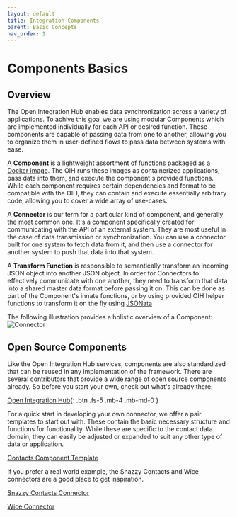 ```yaml
---
layout: default
title: Integration Components
parent: Basic Concepts
nav_order: 1
---
```


# Components Basics

## Overview

The Open Integration Hub enables data synchronization across a variety of applications. To achive this goal we are using modular Components which are implemented individually for each API or desired function. These components are capable of passing data from one to another, allowing you to organize them in user-defined flows to pass data between systems with ease.

A **Component** is a lightweight assortment of functions packaged as a [Docker image](https://docs.docker.com/). The OIH runs these images as containerized applications, pass data into them, and execute the component's provided functions. While each component requires certain dependencies and format to be compatible with the OIH, they can contain and execute essentially arbitrary code, allowing you to cover a wide array of use-cases.

A **Connector** is our term for a particular kind of component, and generally the most common one. It's a component specifically created for communicating with the API of an external system. They are most useful in the case of data transmission or synchronization. You can use a connector built for one system to fetch data from it, and then use a connector for another system to push that data into that system.

A **Transform Function** is responsible to semantically transform an incoming JSON object into another JSON object. In order for Connectors to effectively communicate with one another, they need to transform that data into a shared master data format before passing it on. This can be done as part of the Component's innate functions, or by using provided OIH helper functions to transform it on the fly using [JSONata](https://jsonata.org/)

The following illustration provides a holistic overview of a Component:
![Connector](https://raw.githubusercontent.com/openintegrationhub/openintegrationhub.github.io/master/assets/images/ConnectorsV3.png)

## Open Source Components

Like the Open Integration Hub services, components are also standardized that can be reused in any implementation of the framework. There are several contributors that provide a wide range of open source components already. So before you start your own, check out what's already there:

[Open Integration Hub](https://github.com/openintegrationhub){: .btn .fs-5 .mb-4 .mb-md-0 }

For a quick start in developing your own connector, we offer a pair templates to start out with. These contain the basic necessary structure and functions for functionality. While these are specific to the contact data domain, they can easily be adjusted or expanded to suit any other type of data or application.

[Contacts Component Template](https://github.com/openintegrationhub/contacts-adapter-template)

<!-- [Contacts Transformer Template](https://github.com/openintegrationhub/contacts-transformer-template) -->

<!-- If you want to build your own connector, we suggest you start with a our node.js example, to understand the structure and what you need to get going. Most components are build in node.js, although you can choose any language you want.

[node.js example](https://openintegrationhub.github.io//docs/Connectors/building-nodejs-component.html) -->

If you prefer a real world example, the Snazzy Contacts and Wice connectors are a good place to get inspiration.

[Snazzy Contacts Connector](https://github.com/openintegrationhub/snazzycontacts-adapter)

<!-- [Snazzy Contacts Transformer](https://github.com/openintegrationhubsnazzycontacts-transformer) -->

[Wice Connector](https://github.com/openintegrationhub/wicecrm-adapter)

<!-- [Wice Transformer](https://github.com/openintegrationhub/wicecrm-transformer) -->
